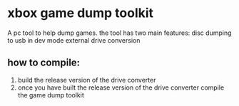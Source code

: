 # xbox game dump toolkit
A pc tool to help dump games.
the tool has two main features:
disc dumping to usb in dev mode
external drive conversion

## how to compile:
1) build the release version of the drive converter
2) once you have built the release version of the drive converter compile the game dump toolkit
